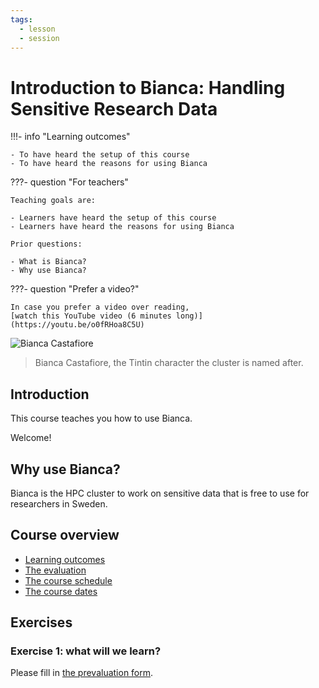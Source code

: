 ```yaml
---
tags:
  - lesson
  - session
---
```


# Introduction to Bianca: Handling Sensitive Research Data

!!!- info "Learning outcomes"

    - To have heard the setup of this course
    - To have heard the reasons for using Bianca

???- question "For teachers"

    Teaching goals are:

    - Learners have heard the setup of this course
    - Learners have heard the reasons for using Bianca

    Prior questions:

    - What is Bianca?
    - Why use Bianca?

???- question "Prefer a video?"

    In case you prefer a video over reading,
    [watch this YouTube video (6 minutes long)](https://youtu.be/o0fRHoa8C5U)

![Bianca Castafiore](./img/bianca_castafiore_192_x_226.png)

> Bianca Castafiore, the Tintin character the cluster is named after.

## Introduction

This course teaches you how to use Bianca.

Welcome!

## Why use Bianca?

Bianca is the HPC cluster
to work on sensitive data
that is free to use for researchers in Sweden.

## Course overview

- [Learning outcomes](learning_outcomes.md)
- [The evaluation](evaluation.md)
- [The course schedule](schedule.md)
- [The course dates](course_dates.md)

## Exercises

### Exercise 1: what will we learn?

Please fill in [the prevaluation form](https://docs.google.com/forms/d/e/1FAIpQLSdq3WeX9gSTSVt8e4UsdytMgzBrk5Inn4B5DNT05D7hQRy6qw/viewform?usp=header).
